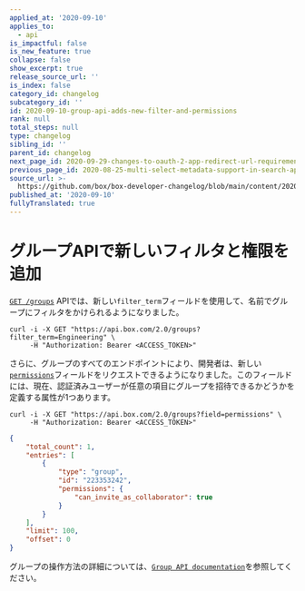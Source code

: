 ```yaml
---
applied_at: '2020-09-10'
applies_to:
  - api
is_impactful: false
is_new_feature: true
collapse: false
show_excerpt: true
release_source_url: ''
is_index: false
category_id: changelog
subcategory_id: ''
id: 2020-09-10-group-api-adds-new-filter-and-permissions
rank: null
total_steps: null
type: changelog
sibling_id: ''
parent_id: changelog
next_page_id: 2020-09-29-changes-to-oauth-2-app-redirect-url-requirements
previous_page_id: 2020-08-25-multi-select-metadata-support-in-search-api
source_url: >-
  https://github.com/box/box-developer-changelog/blob/main/content/2020/09-10-group-api-adds-new-filter-and-permissions.md
published_at: '2020-09-10'
fullyTranslated: true
---
```

# グループAPIで新しいフィルタと権限を追加

[`GET /groups`](e://get_groups) APIでは、新しい`filter_term`フィールドを使用して、名前でグループにフィルタをかけられるようになりました。

```curl
curl -i -X GET "https://api.box.com/2.0/groups?filter_term=Engineering" \
     -H "Authorization: Bearer <ACCESS_TOKEN>"
```

さらに、グループのすべてのエンドポイントにより、開発者は、新しい[`permissions`](r://group--full/#param-permissions)フィールドをリクエストできるようになりました。このフィールドには、現在、認証済みユーザーが任意の項目にグループを招待できるかどうかを定義する属性が1つあります。

```curl
curl -i -X GET "https://api.box.com/2.0/groups?field=permissions" \
     -H "Authorization: Bearer <ACCESS_TOKEN>"
```

```json
{
    "total_count": 1,
    "entries": [
        {
            "type": "group",
            "id": "223353242",
            "permissions": {
                "can_invite_as_collaborator": true
            }
        }
    ],
    "limit": 100,
    "offset": 0
}
```

グループの操作方法の詳細については、[`Group API documentation`](e://get_groups)を参照してください。
